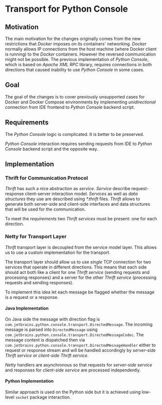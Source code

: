 # Transport for Python Console

## Motivation

The main motivation for the changes originally comes from the new restrictions that *Docker* imposes on its containers' networking. *Docker*
normally allows IP connections from the host machine (where Docker client is running) to the *Docker* containers. However the reversed
communication might not be possible. The previous implementation of *Python Console*, which is based on *Apache XML RPC* library, requires
connections in both directions that caused inability to use *Python Console* in some cases.

## Goal

The goal of the changes is to cover previously unsupported cases for Docker and Docker Compose environments by implementing *unidirectional*
connection from IDE frontend to *Python Console* backend script.

## Requirements

The *Python Console* logic is complicated. It is better to be preserved.

*Python Console* interaction requires sending requests from IDE to *Python Console* backend script and the opposite way.

## Implementation

### Thrift for Communication Protocol

*Thrift* has such a nice abstraction as *service*. *Service* describe request-response client-server interaction model. *Services* as well
as *data structures* they use are described using *\*.thrift* files. *Thrift* allows to generate both server-side and client-side interfaces
and data structures that will be used for the communication.

To meet the *requirements* two *Thrift services* must be present: one for each direction.

### Netty for Transport Layer

*Thrift* transport layer is decoupled from the service model layer. This allows us to use a custom implementation for the transport.

The transport layer should allow us to use *single* TCP connection for two services that operate in different directions. This means that
each side should act both like a client for one *Thrift service*  (sending requests and processing responses) and a server for the other 
*Thrift service* (processing requests and sending responses).

To implement this idea let each message be flagged whether the message is a request or a response.

#### Java Implementation

On Java side the message with direction flag is `com.jetbrains.python.console.transport.DirectedMessage`. The incoming message is parsed into 
`DirectedMessage` using `com.jetbrains.python.console.transport.DirectedMessageCodec`. The message content is dispatched then via 
`com.jetbrains.python.console.transport.DirectedMessageHandler` either to request or response stream and will be handled accordingly by
*server-side Thrift service* or *client-side Thrift service*.

*Netty* handlers are asynchronous so that requests for *server-side service* and responses for *client-side service* are processed 
independently.

#### Python Implementation

Similar approach is used on the Python side but it is achieved using low-level `socket` package interaction.